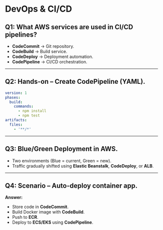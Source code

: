 # DevOps & CI/CD

## Q1: What AWS services are used in CI/CD pipelines?
- **CodeCommit** → Git repository.  
- **CodeBuild** → Build service.  
- **CodeDeploy** → Deployment automation.  
- **CodePipeline** → CI/CD orchestration.  

---

## Q2: Hands-on – Create CodePipeline (YAML).
```yaml
version: 1
phases:
  build:
    commands:
      - npm install
      - npm test
artifacts:
  files:
    - '**/*'
```

---

## Q3: Blue/Green Deployment in AWS.
- Two environments (Blue = current, Green = new).  
- Traffic gradually shifted using **Elastic Beanstalk**, **CodeDeploy**, or **ALB**.  

---

## Q4: Scenario – Auto-deploy container app.
**Answer:**  
- Store code in **CodeCommit**.  
- Build Docker image with **CodeBuild**.  
- Push to **ECR**.  
- Deploy to **ECS/EKS** using **CodePipeline**.  
